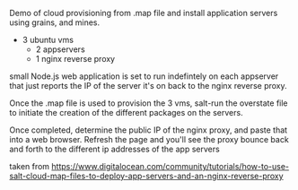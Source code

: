 Demo of cloud provisioning from .map file and install application servers using grains, and mines.
- 3 ubuntu vms
  - 2 appservers
  - 1 nginx reverse proxy
  
small Node.js web application is set to run indefintely on each appserver that just reports the IP of the server it's on 
back to the nginx reverse proxy.

Once the .map file is used to provision the 3 vms, salt-run the overstate file to initiate the creation of the different
packages on the servers.

Once completed, determine the public IP of the nginx proxy, and paste that into a web browser.  Refresh the page and you'll
see the proxy bounce back and forth to the different ip addresses of the app servers

taken from https://www.digitalocean.com/community/tutorials/how-to-use-salt-cloud-map-files-to-deploy-app-servers-and-an-nginx-reverse-proxy
